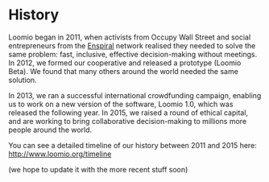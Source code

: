 # History

Loomio began in 2011, when activists from Occupy Wall Street and social entrepreneurs from the [Enspiral](http://www.enspiral.com) network realised they needed to solve the same problem: fast, inclusive, effective decision-making without meetings. In 2012, we formed our cooperative and released a prototype (Loomio Beta). We found that many others around the world needed the same solution.

In 2013, we ran a successful international crowdfunding campaign, enabling us to work on a new version of the software, Loomio 1.0, which was released the following year. In 2015, we raised a round of ethical capital, and are working to bring collaborative decision-making to millions more people around the world. 

You can see a detailed timeline of our history between 2011 and 2015 here: http://www.loomio.org/timeline 

(we hope to update it with the more recent stuff soon)